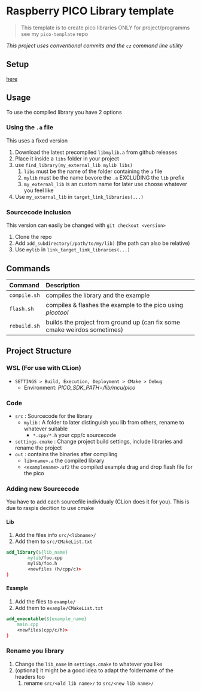 # Raspberry PICO Library template
> This template is to create pico libraries ONLY for project/programms see my `pico-template` repo

*This project uses conventional commits and the `cz` command line utility*

## Setup

[here](SETUP.md)

## Usage

To use the compiled library you have 2 options

### Using the `.a` file

This uses a fixed version

1. Download the latest precompiled `libmylib.a` from github releases
2. Place it inside a `libs` folder in your project
3. use `find_library(my_external_lib mylib libs)`
   1. `libs` must be the name of the folder containing the `a` file
   2. `mylib` must be the name bevore the `.a` EXCLUDING the `lib` prefix
   3. `my_external_lib` is an custom name for later use choose whatever you feel like
4. Use `my_external_lib` in `target_link_libraries(...)`

### Sourcecode inclusion

This version can easily be changed with `git checkout <version>`

1. Clone the repo
2. Add `add_subdirectory(/path/to/my/lib)` (the path can also be relative)
3. Use `mylib` in `link_target_link_libraries(...)`



## Commands

| Command | Description |
|:--------|:------------|
| `compile.sh` | compiles the library and the example |
|`flash.sh` | compiles & flashes the example to the pico using *picotool* |
| `rebuild.sh` | builds the project from ground up (can fix some cmake weirdos sometimes) |

## Project Structure



### WSL (For use with **CLion**)
* `SETTINGS > Build, Execution, Deployment > CMake > Debug`
  * Environment: *PICO_SDK_PATH=/lib/mcu/pico*

### Code

- `src` : Sourcecode for the library
  - `mylib` : A folder to later distinguish you lib from others, rename to whatever suitable
    - `*.cpp/*.h` your cpp/c sourcecode
- `settings.cmake` : Change project build settings, include libraries and rename the project
- `out` : contains the binaries after compiling
  - `lib<name>.a` the compiled library
  - `<examplename>.uf2` the compiled example drag and drop flash file for the pico

### Adding new Sourcecode
You have to add each sourcefile individualy (CLion does it for you). This is due to raspis decition to use cmake

#### Lib
1. Add the files info `src/<libname>/`
2. Add them to `src/CMakeList.txt`
```cmake
add_library(${lib_name}
        mylib/foo.cpp
        mylib/foo.h
        <newfiles (h/cpp/c)>
)
```
#### Example
1. Add the files to `example/`
2. Add them to `example/CMakeList.txt`
```cmake
add_executable(${example_name}
    main.cpp
    <newfiles(cpp/c/h)>
)
```

### Rename you library
1. Change the `lib_name` in `settings.cmake` to whatever you like
2. (optional) it might be a good idea to adapt the foldername of the headers too
    1. rename `src/<old lib name>/` to `src/<new lib name>/`
